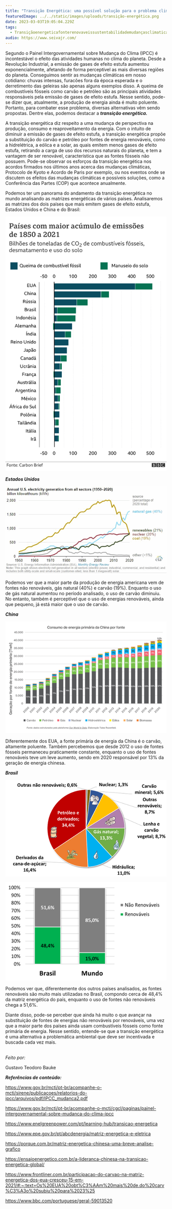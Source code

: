 ```yaml
---
title: "Transição Energética: uma possível solução para o problema climático"
featuredImage: ../../static/images/uploads/transição-energética.png
date: 2023-03-03T19:05:04.229Z
tags:
  - Transiçãoenergeticafonterenovaveissustentabilidademudançasclimaticas
audio: https://www.seivajr.com/
---
```

Segundo o Painel Intergovernamental sobre Mudança do Clima (IPCC) é incontestável o efeito das atividades humanas no clima do planeta. Desde a Revolução Industrial, a emissão de gases de efeito estufa aumentou exponencialmente, afetando de forma perceptível as mais diversas regiões do planeta. Conseguimos sentir as mudanças climáticas em nosso cotidiano: chuvas intensas, furacões fora da época esperada e o derretimento das geleiras são apenas alguns exemplos disso. A queima de combustíveis fósseis como carvão e petróleo são as principais atividades responsáveis pela emissão de gases de efeito estufa. Nesse sentido, pode-se dizer que, atualmente, a produção de energia ainda é muito poluente. Portanto, para combater esse problema, diversas alternativas vêm sendo propostas. Dentre elas, podemos destacar a ***transição energética.***

A transição energética diz respeito a uma mudança de perspectiva na produção, consumo e reaproveitamento da energia. Com o intuito de diminuir a emissão de gases de efeito estufa, a transição energética propõe a substituição do carvão e petróleo por fontes de energia renováveis, como a hidrelétrica, a eólica e a solar, as quais emitem menos gases de efeito estufa, retirando a carga de uso dos recursos naturais do planeta, e tem a vantagem de ser renovável, característica que as fontes fósseis não possuem. Pode-se observar os esforços da transição energética nos acordos firmados nos últimos anos acerca das mudanças climáticas, Protocolo de Kyoto e Acordo de Paris por exemplo, ou nos eventos onde se discutem os efeitos das mudanças climáticas e possíveis soluções, como a Conferência das Partes (COP) que acontece anualmente.

Podemos ter um panorama do andamento da transição energética no mundo analisando as matrizes energéticas de vários países. Analisaremos as matrizes dos dois países que mais emitem gases de efeito estufa, Estados Unidos e China e do Brasil:

![Gráfico de maiores emissores de gás carbônico desde 1850 até 2021](../../static/images/uploads/image5.png)

***Estados Unidos***

![Evolução da matriz energética americana desde 1950 até 2020](../../static/images/uploads/image1.gif)

Podemos ver que a maior parte da produção de energia americana vem de fontes não renováveis, gás natural (40%) e carvão (19%). Enquanto o uso de gás natural aumentou no período analisado, o uso de carvão diminuiu. No entanto, também é perceptível que o uso de energias renováveis, ainda que pequeno, já está maior que o uso de carvão.

***C﻿hina***

![Evolução da matriz energética chinesa desde 2000 até 2020](../../static/images/uploads/image4.jpg)

Diferentemente dos EUA, a fonte primária de energia da China é o carvão, altamente poluente. Também percebemos que desde 2012 o uso de fontes fósseis permaneceu praticamente constante, enquanto o uso de fontes renováveis teve um leve aumento, sendo em 2020 responsável por 13% da geração de energia chinesa.

***B﻿rasil***

![Matriz energética brasileira em 2021](../../static/images/uploads/image2.png)



![Comparação entre porcentagem de fontes renováveis usadas nas matrizes energéticas do Brasil e do Mundo](../../static/images/uploads/image3.png)

Podemos ver que, diferentemente dos outros países analisados, as fontes renováveis são muito mais utilizadas no Brasil, compondo cerca de 48,4% da matriz energética do país, enquanto o uso de fontes não renováveis chega a 51,6%.

Diante disso, pode-se perceber que ainda há muito o que avançar na substituição de fontes de energias não renováveis por renováveis, uma vez que a maior parte dos países ainda usam combustíveis fósseis como fonte primária de energia. Nesse sentido, entende-se que a transição energética é uma alternativa a problemática ambiental que deve ser incentivada e buscada cada vez mais.

\
*F﻿eito por:*

G﻿ustavo Teodoro Bauke

***R﻿eferências de conteúdo:***

<https://www.gov.br/mcti/pt-br/acompanhe-o-mcti/sirene/publicacoes/relatorios-do-ipcc/arquivos/pdf/IPCC_mudanca2.pdf>

<https://www.gov.br/mcti/pt-br/acompanhe-o-mcti/cgcl/paginas/painel-intergovernamental-sobre-mudanca-do-clima-ipcc>

<https://www.enelgreenpower.com/pt/learning-hub/transicao-energetica>

<https://www.epe.gov.br/pt/abcdenergia/matriz-energetica-e-eletrica>

<https://porque.com.br/matriz-energetica-chinesa-uma-breve-analise-grafico>

<https://ensaioenergetico.com.br/a-lideranca-chinesa-na-transicao-energetica-global/>

<https://www.frontliner.com.br/participacao-do-carvao-na-matriz-energetica-dos-eua-cresceu-15-em-2021/#:~:text=Os%20EUA%20obt%C3%AAm%20mais%20de,do%20carv%C3%A3o%20subiu%20para%2023%25>

<https://www.bbc.com/portuguese/geral-59013520>